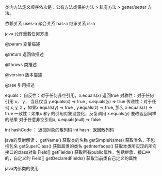 

类内方法定义顺序依次是：公有方法或保护方法 > 私有方法 > getter/setter 方
法。

依赖关系  uses-a
聚合关系  has-a
继承关系	 is-a


java 允许重载任何方法



@param  	变量描述
	
@return 	返回值描述

@throws 	类描述

@version 	版本描述

@see 		引用描述




equals：
	自反性：对于任何非空引用，x.equals(x) 返回true
	对称性：对于任何引用 x， y， 当且仅当 y.equals(x) => true , x.equals(y) => true
	传递性：对于任何 x, y, z ，如果x.equals(y) => true , y.equals(z) => true, 那么 x.equals(z) => true
	一致性：如果x 和y 的引用对象没变化，反复调用 x.equals(y) 要改返回同样的结果
	对于任意非空引用x, x.equals(null) => false


int hashCode ： 返回对象的散列码
int hash     :  返回散列码 


java的反射解读：
	getName()  		获取类的名称
	getSimpleName()		获取类名，不包括包名
	getSuperClass() 	获取超类的类名
	getInterfaces()		获取本类所实现的所有接口的class对象
	Field[] getFields()	获取所有public属性，包括继承，接口中的，自定义的
	Field[] getDeclaredFields() 	获取当前类自己定义的属性


java内部类的使用


